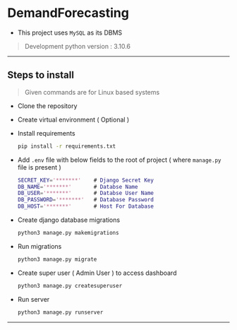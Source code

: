 # DemandForecasting
- This project uses `MySQL` as its DBMS

> Development python version : 3.10.6

---

## Steps to install 

> Given commands are for Linux based systems


- Clone the repository

- Create virtual environment ( Optional )

- Install requirements
    ```bash
    pip install -r requirements.txt
    ```

- Add `.env` file with below fields to the root of project ( where `manage.py` file is present )
    ```m
    SECRET_KEY='*******'    # Django Secret Key
    DB_NAME='*******'       # Databse Name
    DB_USER='*******'       # Databse User Name
    DB_PASSWORD='*******'   # Database Password
    DB_HOST='*******'       # Host For Database
    ```

- Create django database migrations
    ```bash
    python3 manage.py makemigrations
    ```

- Run migrations
    ```bash
    python3 manage.py migrate
    ```

- Create super user ( Admin User ) to access dashboard
    ```bash
    python3 manage.py createsuperuser
    ```

- Run server
    ```bash
    python3 manage.py runserver
    ```
---
